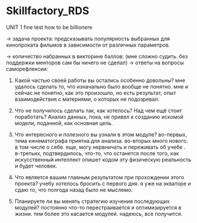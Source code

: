 # Skillfactory_RDS
 UNIT 1
 fine test how to be billionere


→ задача проекта:
предсказывать популярность выбранных для кинопроката фильмов в зависимости от различных параметров. 

→ количество набранных в викторине баллов:
(мне сложно судить. без поддержки менторов сам бы ничего не сделал)
→ ответы на вопросы саморефлексии:

1. Какой частью своей работы вы остались особенно довольны?
мне удалось сделать то, что изначально было вообще не понятно. мне и сейчас не понятно, как это произошло, но есть результат, опыт взаимодействия с материями, о которых не подозревал.
2. Что не получилось сделать так, как хотелось? Над чем ещё стоит поработать?
Анализ данных, пока,  не привел к созданию искомой модели, поданной, как основная цель. 
3. Что интересного и полезного вы узнали в этом модуле?
во-первых, тема кинематографа приятна для анализа.
во-вторых много нового. в том числе о себе. еще, могу нервничать и переживать об учебе .   
в-третьих, подтвердилось, что-то, что останется после того, как искусственный интеллект опишет кодом эту физическую реальность и будет человек. 
   
4. Что является вашим главным результатом при прохождении этого проекта?
учебу хотелось бросить с первого дня. я уже на экваторе и сдаю то, что полгода назад было не мыслемо.
5. Планируете ли вы менять стратегию изучения последующих модулей?
постоянно что-то перестраивается и оптимизируется в жизни. тем более это касается модулей. надеюсь, все получится.
